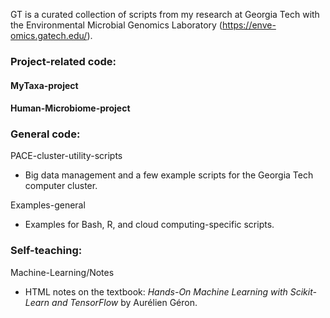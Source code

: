 GT is a curated collection of scripts from my research at Georgia Tech with the Environmental Microbial Genomics Laboratory (https://enve-omics.gatech.edu/).

### Project-related code:
#### MyTaxa-project
#### Human-Microbiome-project

### General code:

PACE-cluster-utility-scripts
* Big data management and a few example scripts for the Georgia Tech computer cluster.

Examples-general
* Examples for Bash, R, and cloud computing-specific scripts.

### Self-teaching:

Machine-Learning/Notes
* HTML notes on the textbook: _Hands-On Machine Learning with Scikit-Learn and TensorFlow_ by Aurélien Géron.
